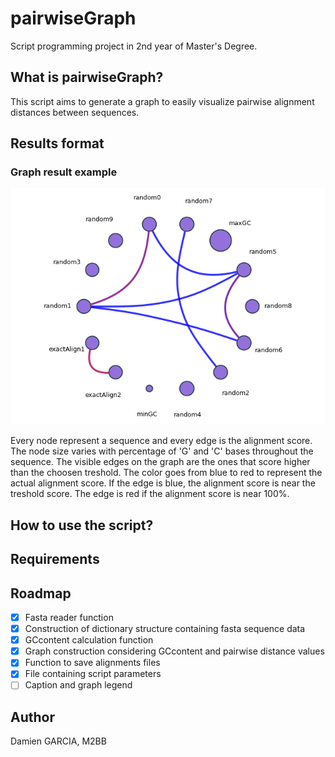 # pairwiseGraph
Script programming project in 2nd year of Master's Degree.

## What is pairwiseGraph?
This script aims to generate a graph to easily visualize pairwise alignment distances between sequences. 

## Results format
### Graph result example
![Graph result image](https://github.com/Damien-Garcia-Bioinformatics/pairwiseGraph/blob/main/generated_graph.png)

Every node represent a sequence and every edge is the alignment score.
The node size varies with percentage of 'G' and 'C' bases throughout the sequence.
The visible edges on the graph are the ones that score higher than the choosen treshold. The color goes from blue to red to represent the actual alignment score. If the edge is blue, the alignment score is near the treshold score. The edge is red if the alignment score is near 100%.

## How to use the script?


## Requirements


## Roadmap
- [x] Fasta reader function
- [x] Construction of dictionary structure containing fasta sequence data
- [x] GCcontent calculation function
- [x] Graph construction considering GCcontent and pairwise distance values
- [x] Function to save alignments files
- [x] File containing script parameters
- [ ] Caption and graph legend

## Author
Damien GARCIA, M2BB
